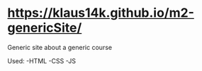 # https://klaus14k.github.io/m2-genericSite/
Generic site about a generic course

Used:
-HTML
-CSS
-JS

